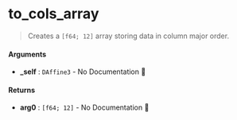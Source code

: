 # to\_cols\_array

>  Creates a `[f64; 12]` array storing data in column major order.

#### Arguments

- **\_self** : `DAffine3` \- No Documentation 🚧

#### Returns

- **arg0** : `[f64; 12]` \- No Documentation 🚧